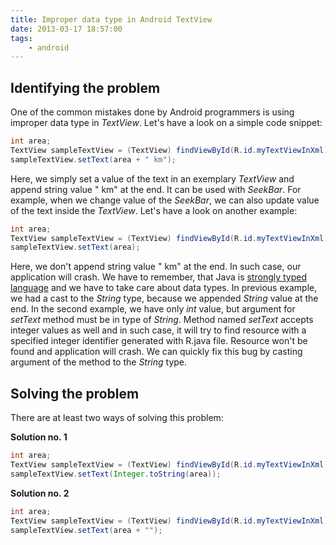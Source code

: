 ```yaml
---
title: Improper data type in Android TextView
date: 2013-03-17 18:57:00
tags: 
    - android
---
```


Identifying the problem
-----------------------

One of the common mistakes done by Android programmers is using improper data type in _TextView_. Let's have a look on a simple code snippet:

```java
int area;
TextView sampleTextView = (TextView) findViewById(R.id.myTextViewInXml);
sampleTextView.setText(area + " km");
```

Here, we simply set a value of the text in an exemplary _TextView_ and append string value " km" at the end. It can be used with _SeekBar_. For example, when we change value of the _SeekBar_, we can also update value of the text inside the _TextView_. Let's have a look on another example:

```java
int area;
TextView sampleTextView = (TextView) findViewById(R.id.myTextViewInXml);
sampleTextView.setText(area);
```

Here, we don't append string value " km" at the end. In such case, our application will crash. We have to remember, that Java is [strongly typed language](http://en.wikipedia.org/wiki/Strong_typing) and we have to take care about data types. In previous example, we had a cast to the _String_ type, because we appended _String_ value at the end. In the second example, we have only _int_ value, but argument for _setText_ method must be in type of _String_. Method named _setText_ accepts integer values as well and in such case, it will try to find resource with a specified integer identifier generated with R.java file. Resource won't be found and application will crash. We can quickly fix this bug by casting argument of the method to the _String_ type.

Solving the problem
-------------------

There are at least two ways of solving this problem: 

**Solution no. 1**

```java
int area;
TextView sampleTextView = (TextView) findViewById(R.id.myTextViewInXml);
sampleTextView.setText(Integer.toString(area));
```

**Solution no. 2**

```java
int area;
TextView sampleTextView = (TextView) findViewById(R.id.myTextViewInXml);
sampleTextView.setText(area + "");
```
